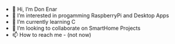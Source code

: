 - 👋 Hi, I’m Don Enar
- 👀 I’m interested in progamming RaspberryPi and Desktop Apps
- 🌱 I’m currently learning C
- 💞️ I’m looking to collaborate on SmartHome Projects
- 📫 How to reach me - (not now)

<!---
DonEnar/DonEnar is a ✨ special ✨ repository because its `README.md` (this file) appears on your GitHub profile.
You can click the Preview link to take a look at your changes.
--->
